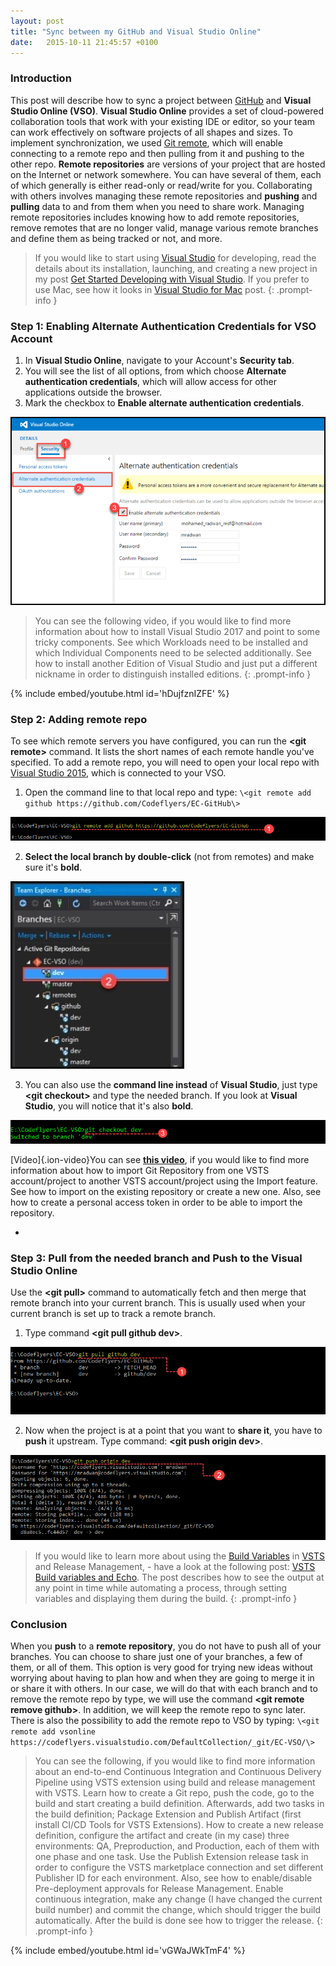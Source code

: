 ```yaml
---
layout: post
title: "Sync between my GitHub and Visual Studio Online"
date:   2015-10-11 21:45:57 +0100
---
```


### Introduction 

This post will describe how to sync a project between [GitHub](https://github.com/) and **Visual Studio Online (VSO)**. **Visual Studio Online** provides a set of cloud-powered collaboration tools that work with your existing IDE or editor, so your team can work effectively on software projects of all shapes and sizes. To implement synchronization, we used [Git remote](http://git-scm.com/docs/git-remote.html), which will enable connecting to a remote repo and then pulling from it and pushing to the other repo. **Remote repositories** are versions of your project that are hosted on the Internet or network somewhere. You can have several of them, each of which generally is either read-only or read/write for you. Collaborating with others involves managing these remote repositories and **pushing** and **pulling** data to and from them when you need to share work. Managing remote repositories includes knowing how to add remote repositories, remove remotes that are no longer valid, manage various remote branches and define them as being tracked or not, and more.

> If you would like to start using [Visual Studio](https://www.visualstudio.com/) for developing, read the details about its installation, launching, and creating a new project in my post [Get Started Developing with Visual Studio](https://mohamedradwan-devops.github.io/postsget-started-developing-with-visual-studio-2015/). If you prefer to use Mac, see how it looks in [Visual Studio for Mac](https://mohamedradwan-devops.github.io/2017/07/30/visual-studio-for-mac/) post.
{: .prompt-info }

### Step 1: Enabling Alternate Authentication Credentials for VSO Account 

1. In **Visual Studio Online**, navigate to your Account's **Security tab**. 
2. You will see the list of all options, from which choose **Alternate authentication credentials**, which will allow access for other applications outside the browser. 
3. Mark the checkbox to **Enable alternate authentication credentials**.
   
![1-Alternate Authentication Credentials Visual Studio Online](/assets/images/2016/06/1-Alternate-Authentication-Credentials-Visual-Studio-Online.png "1-Alternate Authentication Credentials Visual Studio Online")

> You can see the following video, if you would like to find more information about how to install Visual Studio 2017 and point to some tricky components. See which Workloads need to be installed and which Individual Components need to be selected additionally. See how to install another Edition of Visual Studio and just put a different nickname in order to distinguish installed editions.
{: .prompt-info }

{% include embed/youtube.html id='hDujfznIZFE' %}


### Step 2: Adding remote repo

To see which remote servers you have configured, you can run the **\<git remote\>** command. It lists the short names of each remote handle you've specified. To add a remote repo, you will need to open your local repo with [Visual Studio 2015](https://www.visualstudio.com/?Wt.mc_id=DX_MVP4039889), which is connected to your VSO. 

1. Open the command line to that local repo and type: `\<git remote add github https://github.com/Codeflyers/EC-GitHub\>`
   
![2-1 Adding remote repo github](/assets/images/2016/06/2-1-Adding-remote-repo-github.png "2-1 Adding remote repo github")

2. **Select the local branch by double-click** (not from remotes) and make sure it's **bold**. 
   
![2-2 Adding remote repo github and select origin branch on git](/assets/images/2016/06/2-2-Adding-remote-repo-github-and-select-origin-branch-on-git-278x300-1.jpg "2-2 Adding remote repo github and select origin branch on git")

3. You can also use the **command line instead** of **Visual Studio**, just type **\<git checkout\>** and type the needed branch. If you look at **Visual Studio**, you will notice that it's also **bold**.
   
![2-3 Adding remote repo git checkout branch](/assets/images/2016/06/2-3-Adding-remote-repo-git-checkout-branch-1.png "2-3 Adding remote repo git checkout branch")

[Video]{.ion-video}You can see **[this video](https://www.youtube.com/watch?v=4P7QW1C4bRo)**, if you would like to find more information about how to import Git Repository from one VSTS account/project to another VSTS account/project using the Import feature. See how to import on the existing repository or create a new one. Also, see how to create a personal access token in order to be able to import the repository.

- 

### Step 3: Pull from the needed branch and Push to the Visual Studio Online

Use the **\<git pull\>** command to automatically fetch and then merge that remote branch into your current branch. This is usually used when your current branch is set up to track a remote branch. 

1. Type command **\<git pull github dev\>**. 
   
![3-1 Pull from the needed branch github](/assets/images/2016/06/3-1-Pull-from-the-needed-branch-github-1.png "3-1 Pull from the needed branch github")

2. Now when the project is at a point that you want to **share it**, you have to **push** it upstream. Type command: **\<git push origin dev\>**. 
   
![3-2 git Push origin to the Visual Studio Online](/assets/images/2016/06/3-2-git-Push-origin-to-the-Visual-Studio-Online.png "3-2 git Push origin to the Visual Studio Online")

> If you would like to learn more about using the [Build Variables](https://docs.microsoft.com/en-us/vsts/build-release/concepts/definitions/build/variables?tabs=batch) in [VSTS](https://www.visualstudio.com/team-services/) and Release Management, - have a look at the following post: [VSTS Build variables and Echo](https://mohamedradwan-devops.github.io/posts/vsts-build-variables-and-echo/). The post describes how to see the output at any point in time while automating a process, through setting variables and displaying them during the build.
{: .prompt-info }


### Conclusion

When you **push** to a **remote repository**, you do not have to push all of your branches. You can choose to share just one of your branches, a few of them, or all of them. This option is very good for trying new ideas without worrying about having to plan how and when they are going to merge it in or share it with others. In our case, we will do that with each branch and to remove the remote repo by type, we will use the command **\<git remote remove github\>**. In addition, we will keep the remote repo to sync later. There is also the possibility to add the remote repo to VSO by typing: `\<git remote add vsonline https://codeflyers.visualstudio.com/DefaultCollection/_git/EC-VSO/\>`

> You can see the following, if you would like to find more information about an end-to-end Continuous Integration and Continuous Delivery Pipeline using VSTS extension using build and release management with VSTS. Learn how to create a Git repo, push the code, go to the build and start creating a build definition. Afterwards, add two tasks in the build definition; Package Extension and Publish Artifact (first install CI/CD Tools for VSTS Extensions). How to create a new release definition, configure the artifact and create (in my case) three environments: QA, Preproduction, and Production, each of them with one phase and one task. Use the Publish Extension release task in order to configure the VSTS marketplace connection and set different Publisher ID for each environment. Also, see how to enable/disable Pre-deployment approvals for Release Management. Enable continuous integration, make any change (I have changed the current build number) and commit the change, which should trigger the build automatically. After the build is done see how to trigger the release.
{: .prompt-info }

{% include embed/youtube.html id='vGWaJWkTmF4' %}
